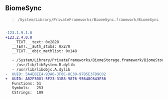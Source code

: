 ## BiomeSync

> `/System/Library/PrivateFrameworks/BiomeSync.framework/BiomeSync`

```diff

-123.1.9.1.0
+123.2.4.0.0
   __TEXT.__text: 0x2828
   __TEXT.__auth_stubs: 0x270
   __TEXT.__objc_methlist: 0x148

   - /System/Library/PrivateFrameworks/BiomeStorage.framework/BiomeStorage
   - /usr/lib/libSystem.B.dylib
   - /usr/lib/libobjc.A.dylib
-  UUID: 5A4E8EE4-93A6-3F8C-8C30-97B5E3FD9C02
+  UUID: A82F3081-5F23-31B3-9876-95648C643E36
   Functions: 51
   Symbols:   253
   CStrings:  109

```
